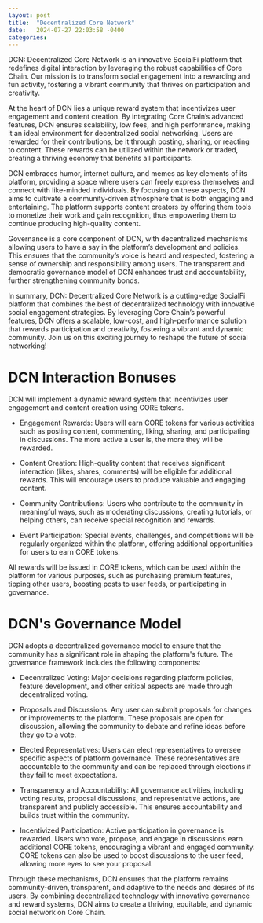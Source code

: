```yaml
---
layout: post
title:  "Decentralized Core Network"
date:   2024-07-27 22:03:58 -0400
categories:
---
```


DCN: Decentralized Core Network is an innovative SocialFi platform that redefines digital interaction by leveraging the robust capabilities of Core Chain. Our mission is to transform social engagement into a rewarding and fun activity, fostering a vibrant community that thrives on participation and creativity.

At the heart of DCN lies a unique reward system that incentivizes user engagement and content creation. By integrating Core Chain’s advanced features, DCN ensures scalability, low fees, and high performance, making it an ideal environment for decentralized social networking. Users are rewarded for their contributions, be it through posting, sharing, or reacting to content. These rewards can be utilized within the network or traded, creating a thriving economy that benefits all participants.

DCN embraces humor, internet culture, and memes as key elements of its platform, providing a space where users can freely express themselves and connect with like-minded individuals. By focusing on these aspects, DCN aims to cultivate a community-driven atmosphere that is both engaging and entertaining. The platform supports content creators by offering them tools to monetize their work and gain recognition, thus empowering them to continue producing high-quality content.

Governance is a core component of DCN, with decentralized mechanisms allowing users to have a say in the platform’s development and policies. This ensures that the community’s voice is heard and respected, fostering a sense of ownership and responsibility among users. The transparent and democratic governance model of DCN enhances trust and accountability, further strengthening community bonds.

In summary, DCN: Decentralized Core Network is a cutting-edge SocialFi platform that combines the best of decentralized technology with innovative social engagement strategies. By leveraging Core Chain’s powerful features, DCN offers a scalable, low-cost, and high-performance solution that rewards participation and creativity, fostering a vibrant and dynamic community. Join us on this exciting journey to reshape the future of social networking!

# DCN Interaction Bonuses

DCN will implement a dynamic reward system that incentivizes user engagement and content creation using CORE tokens.

- Engagement Rewards: Users will earn CORE tokens for various activities such as posting content, commenting, liking, sharing, and participating in discussions. The more active a user is, the more they will be rewarded.

- Content Creation: High-quality content that receives significant interaction (likes, shares, comments) will be eligible for additional rewards. This will encourage users to produce valuable and engaging content.

- Community Contributions: Users who contribute to the community in meaningful ways, such as moderating discussions, creating tutorials, or helping others, can receive special recognition and rewards.

- Event Participation: Special events, challenges, and competitions will be regularly organized within the platform, offering additional opportunities for users to earn CORE tokens.

All rewards will be issued in CORE tokens, which can be used within the platform for various purposes, such as purchasing premium features, tipping other users, boosting posts to user feeds, or participating in governance.

# DCN's Governance Model

DCN adopts a decentralized governance model to ensure that the community has a significant role in shaping the platform's future. The governance framework includes the following components:

- Decentralized Voting: Major decisions regarding platform policies, feature development, and other critical aspects are made through decentralized voting.

- Proposals and Discussions: Any user can submit proposals for changes or improvements to the platform. These proposals are open for discussion, allowing the community to debate and refine ideas before they go to a vote.

- Elected Representatives: Users can elect representatives to oversee specific aspects of platform governance. These representatives are accountable to the community and can be replaced through elections if they fail to meet expectations.

- Transparency and Accountability: All governance activities, including voting results, proposal discussions, and representative actions, are transparent and publicly accessible. This ensures accountability and builds trust within the community.

- Incentivized Participation: Active participation in governance is rewarded. Users who vote, propose, and engage in discussions earn additional CORE tokens, encouraging a vibrant and engaged community. CORE tokens can also be used to boost discussions to the user feed, allowing more eyes to see your proposal.

Through these mechanisms, DCN ensures that the platform remains community-driven, transparent, and adaptive to the needs and desires of its users. By combining decentralized technology with innovative governance and reward systems, DCN aims to create a thriving, equitable, and dynamic social network on Core Chain.

